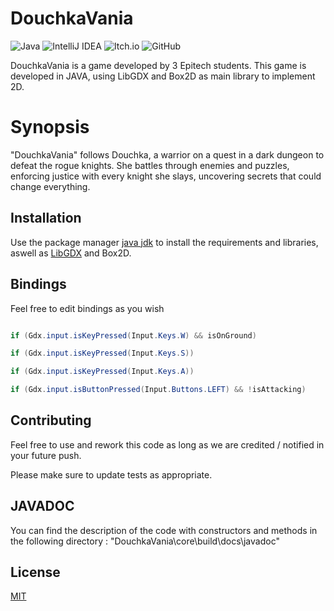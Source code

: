 # DouchkaVania

![Java](https://img.shields.io/badge/java-%23ED8B00.svg?style=for-the-badge&logo=openjdk&logoColor=white)
![IntelliJ IDEA](https://img.shields.io/badge/IntelliJIDEA-000000.svg?style=for-the-badge&logo=intellij-idea&logoColor=white)
![Itch.io](https://img.shields.io/badge/Itch-%23FF0B34.svg?style=for-the-badge&logo=Itch.io&logoColor=white)
![GitHub](https://img.shields.io/badge/github-%23121011.svg?style=for-the-badge&logo=github&logoColor=white)



DouchkaVania is a game developed by 3 Epitech students.
This game is developed in JAVA, using LibGDX and Box2D as main library to implement 2D.

# Synopsis

"DouchkaVania" follows Douchka, a warrior on a quest in a dark dungeon to defeat the rogue knights.
She battles through enemies and puzzles, enforcing justice with every knight she slays, uncovering secrets that could change everything.

## Installation

Use the package manager [java jdk](https://www.oracle.com/fr/java/technologies/downloads/) to install the requirements and libraries, aswell as [LibGDX](https://libgdx.com) and Box2D.


## Bindings
Feel free to edit bindings as you wish
```java

if (Gdx.input.isKeyPressed(Input.Keys.W) && isOnGround)

if (Gdx.input.isKeyPressed(Input.Keys.S))

if (Gdx.input.isKeyPressed(Input.Keys.A))

if (Gdx.input.isButtonPressed(Input.Buttons.LEFT) && !isAttacking)
```

## Contributing

Feel free to use and rework this code as long as we are credited / notified in your future push.

Please make sure to update tests as appropriate.


## JAVADOC 

You can find the description of the code with constructors and methods in the following directory : 
 "DouchkaVania\core\build\docs\javadoc"

## License

[MIT](https://choosealicense.com/licenses/mit/)
